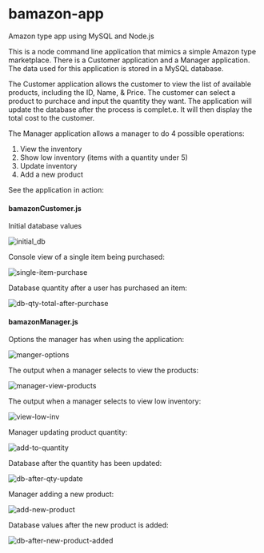 # bamazon-app
Amazon type app using MySQL and Node.js

This is a node command line application that mimics a simple Amazon type marketplace. There is a Customer application and a Manager application. The data used for this application is stored in a MySQL database.

The Customer application allows the customer to view the list of available products, including the ID, Name, & Price. The customer can select a product to purchace and input the quantity they want. The application will update the database after the process is complet.e. It will then display the total cost to the customer.

The Manager application allows a manager to do 4 possible operations:
1) View the inventory
2) Show low inventory (items with a quantity under 5)
3) Update inventory
4) Add a new product

See the application in action:
 
#### bamazonCustomer.js
 
Initial database values

![initial_db](https://cloud.githubusercontent.com/assets/22712344/25007863/7f82b446-2027-11e7-83a2-adff76df3771.png)

Console view of a single item being purchased:

![single-item-purchase](https://cloud.githubusercontent.com/assets/22712344/25007865/7f85c654-2027-11e7-9750-995ae860b7ff.png)

Database quantity after a user has purchased an item:

![db-qty-total-after-purchase](https://cloud.githubusercontent.com/assets/22712344/25007858/7f77e340-2027-11e7-9ddc-1fadd84ce748.png)

#### bamazonManager.js

Options the manager has when using the application:

![manger-options](https://cloud.githubusercontent.com/assets/22712344/25007864/7f82e98e-2027-11e7-823d-f54be6d393b2.png)

The output when a manager selects to view the products:

![manager-view-products](https://cloud.githubusercontent.com/assets/22712344/25007862/7f8298a8-2027-11e7-9efb-c3b691162b61.png)

The output when a manager selects to view low inventory:

![view-low-inv](https://cloud.githubusercontent.com/assets/22712344/25007866/7f92b6b6-2027-11e7-8a4e-c01d7c4a1ae1.png)

Manager updating product quantity:

![add-to-quantity](https://cloud.githubusercontent.com/assets/22712344/25007859/7f788016-2027-11e7-97ef-75e3a6737674.png)

Database after the quantity has been updated:

![db-after-qty-update](https://cloud.githubusercontent.com/assets/22712344/25007860/7f78e556-2027-11e7-9771-67f2ff1db2dd.png)

Manager adding a new product:

![add-new-product](https://cloud.githubusercontent.com/assets/22712344/25007861/7f7edc0e-2027-11e7-9d73-75ffb61b8c94.png)

Database values after the new product is added:

![db-after-new-product-added](https://cloud.githubusercontent.com/assets/22712344/25007857/7f779372-2027-11e7-817e-e485111ef8b6.png)
